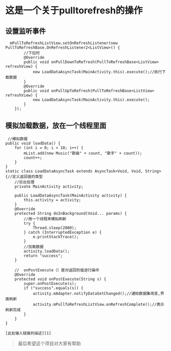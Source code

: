 ﻿# 这是一个关于pulltorefresh的操作

## 设置监听事件
      mPullToRefreshListView.setOnRefreshListener(new PullToRefreshBase.OnRefreshListener2<ListView>() {
            //下拉时
            @Override
            public void onPullDownToRefresh(PullToRefreshBase<ListView> refreshView) {
                new LoadDataAsyncTask(MainActivity.this).execute();//执行下载数据
            }
            @Override
            public void onPullUpToRefresh(PullToRefreshBase<ListView> refreshView) {
                new LoadDataAsyncTask(MainActivity.this).execute();
            }
        });
## 模拟加载数据，放在一个线程里面
     //模拟数据
    public void loadData() {
        for (int i = 0; i < 10; i++) {
            mList.add(new Music("歌曲" + count, "歌手" + count));
            count++;
        }
    }
    static class LoadDataAsyncTask extends AsyncTask<Void, Void, String> {//定义返回值的类型
        //后台处理
        private MainActivity activity;

        public LoadDataAsyncTask(MainActivity activity) {
            this.activity = activity;
        }
        @Override
        protected String doInBackground(Void... params) {
            //用一个线程来模拟刷新
            try {
                Thread.sleep(2000);
            } catch (InterruptedException e) {
                e.printStackTrace();
            }
            //加载数据
            activity.loadData();
            return "success";
        }

        //  onPostExecute（）是对返回的值进行操作
        @Override
        protected void onPostExecute(String s) {
            super.onPostExecute(s);
            if ("success".equals(s)) {
                activity.mAdapter.notifyDataSetChanged();//通知数据集改变,界面刷新
                activity.mPullToRefreshListView.onRefreshComplete();//表示刷新完成
            }
        }
    }
    
    [此处输入链接的描述][1]


  [这是我的github地址]: https://github.com/zziafyc/pulltorefresh
  
  
  > 最后希望这个项目对大家有帮助